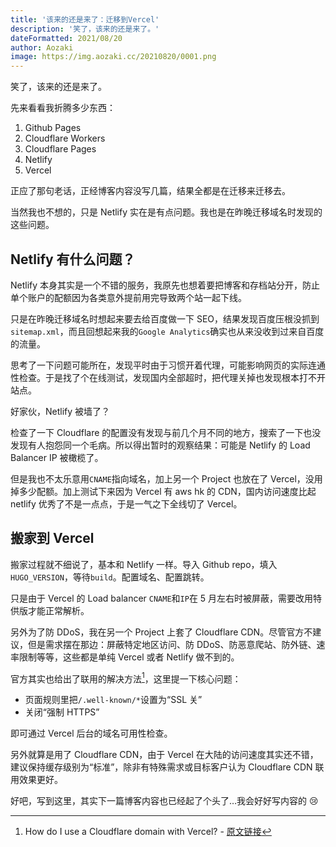 ```yaml
---
title: '该来的还是来了：迁移到Vercel'
description: '笑了，该来的还是来了。'
dateFormatted: 2021/08/20
author: Aozaki
image: https://img.aozaki.cc/20210820/0001.png
---
```


笑了，该来的还是来了。

先来看看我折腾多少东西：

1. Github Pages
2. Cloudflare Workers
3. Cloudflare Pages
4. Netlify
5. Vercel

正应了那句老话，正经博客内容没写几篇，结果全都是在迁移来迁移去。

当然我也不想的，只是 Netlify 实在是有点问题。我也是在昨晚迁移域名时发现的这些问题。

## Netlify 有什么问题？

Netlify 本身其实是一个不错的服务，我原先也想着要把博客和存档站分开，防止单个账户的配额因为各类意外提前用完导致两个站一起下线。

只是在昨晚迁移域名时想起来要去给百度做一下 SEO，结果发现百度压根没抓到`sitemap.xml`，而且回想起来我的`Google Analytics`确实也从来没收到过来自百度的流量。

思考了一下问题可能所在，发现平时由于习惯开着代理，可能影响网页的实际连通性检查。于是找了个在线测试，发现国内全部超时，把代理关掉也发现根本打不开站点。

好家伙，Netlify 被墙了？

检查了一下 Cloudflare 的配置没有发现与前几个月不同的地方，搜索了一下也没发现有人抱怨同一个毛病。所以得出暂时的观察结果：可能是 Netlify 的 Load Balancer IP 被橄榄了。

但是我也不太乐意用`CNAME`指向域名，加上另一个 Project 也放在了 Vercel，没用掉多少配额。加上测试下来因为 Vercel 有 aws hk 的 CDN，国内访问速度比起 netlify 优秀了不是一点点，于是一气之下全线切了 Vercel。

## 搬家到 Vercel

搬家过程就不细说了，基本和 Netlify 一样。导入 Github repo，填入`HUGO_VERSION`，等待`build`。配置域名、配置跳转。

只是由于 Vercel 的 Load balancer `CNAME`和`IP`在 5 月左右时被屏蔽，需要改用特供版才能正常解析。

另外为了防 DDoS，我在另一个 Project 上套了 Cloudflare CDN。尽管官方不建议，但是需求摆在那边：屏蔽特定地区访问、防 DDoS、防恶意爬站、防外链、速率限制等等，这些都是单纯 Vercel 或者 Netlify 做不到的。

官方其实也给出了联用的解决方法[^1]，这里提一下核心问题：

- 页面规则里把`/.well-known/*`设置为“SSL 关”
- 关闭“强制 HTTPS”

即可通过 Vercel 后台的域名可用性检查。

另外就算是用了 Cloudflare CDN，由于 Vercel 在大陆的访问速度其实还不错，建议保持缓存级别为“标准”，除非有特殊需求或目标客户认为 Cloudflare CDN 联用效果更好。

好吧，写到这里，其实下一篇博客内容也已经起了个头了…我会好好写内容的 :cry:

[^1]: How do I use a Cloudflare domain with Vercel? - [原文链接](https://vercel.com/support/articles/using-cloudflare-with-vercel#with-proxy)
